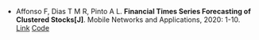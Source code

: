 * Affonso F, Dias T M R, Pinto A L. <b>Financial Times Series Forecasting of Clustered Stocks[J]</b>. Mobile Networks and Applications, 2020: 1-10. [Link](https://link.springer.com/article/10.1007/s11036-020-01647-8) [Code](https://github.com/felipe-affonso/Financial-Times-Series-Forecasting-MONET)
